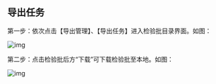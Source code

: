 ## **导出任务**

第一步：依次点击【导出管理】、【导出任务】进入检验批目录界面。如图：

![img](/markdown/markdownImg/img111.png) 

 

第二步：点击检验批后方“下载”可下载检验批至本地。如图：

![img](/markdown/markdownImg/img112.png) 